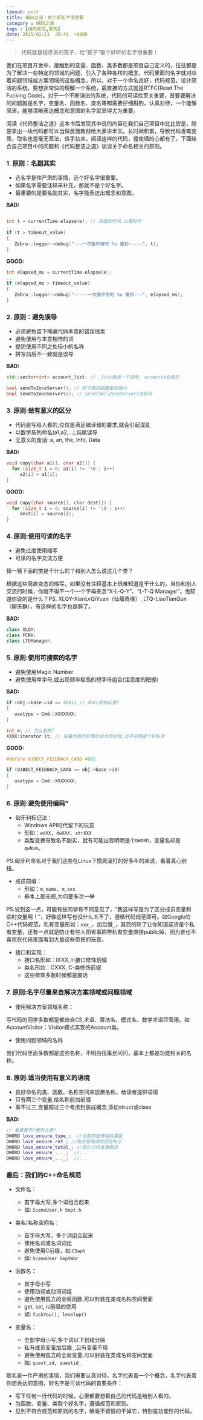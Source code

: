 ```yaml
---
layout: post
title: 编码之道：取个好名字很重要
category : 编码之道 
tags : [编码规范,重构]
date: 2015/02/11  20:48  +0800
--- 
```


> 代码就是程序员的孩子，给“孩子”取个好听的名字很重要！

我们在项目开发中，接触到的变量、函数、类多数都是项目自己定义的，往往都是为了解决一些特定的领域的问题，引入了各种各样的概念，代码里面的名字就对应着问题领域或方案领域的这些概念，所以，对于一个命名良好，代码规范，设计简洁的系统，要想非常快的理解一个系统，最直接的方式就是RTFC(Read The Fucking Code)。对于一个不断演进的系统，代码的可读性至关重要，首要要解决的问题就是名字，变量名、函数名、类名等都需要仔细斟酌，认真对待，一个能够简洁，能够清晰表达概念和意图的名字就显得尤为重要。


<!--more-->

阅读《代码整洁之道》这本书后发现其中说的内容在我们自己项目中比比皆是，随便拿出一块代码都可以当做反面教材给大家讲半天。长时间积累，导致代码发霉变质，取名也是毫无章法，信手拈来。阅读这样的代码，撞南墙的心都有了。下面结合自己项目中的问题和《代码整洁之道》谈谈关于命名相关的原则。

### 1. 原则：名副其实

* 选名字是件严肃的事情，选个好名字很重要。
* 如果名字需要注释来补充，那就不是个好名字。
* 最重要的是要名副其实，名字能表达出概念和意图。

**BAD:**

``` c++

int t = currentTime.elapse(e); // 消逝的时间,以毫秒计
...
if (t > timeout_value)
{
   Zebra::logger->debug("---一次循环用时 %u 毫秒-----", t);
}

```

**GOOD:**

``` c++
int elapsed_ms = currentTime.elapse(e);
...
if (elapsed_ms > timeout_value)
{
   Zebra::logger->debug("-----一次循环用时 %u 毫秒---", elapsed_ms);
}
``` 

### 2. 原则：避免误导

* 必须避免留下掩藏代码本意的错误线索
* 避免使用与本意相悖的词
* 提防使用不同之处较小的名称
* 拼写前后不一致就是误导

**BAD:**

``` c++
std::vector<int> account_list; // _list就是一个误导, accounts会更好

bool sendToZoneServer(); // 和下面的函数差别很小
bool sendToZoneServers(); // sendToAllZoneServers会好点
```

### 3. 原则:做有意义的区分

* 代码是写给人看的,仅仅是满足编译器的要求,就会引起混乱
* 以数字系列命名(a1,a2,...),纯属误导
* 无意义的废话: a, an, the, Info, Data

**BAD:**

``` c++
void copy(char a1[], char a2[]) {
  for (size_t i = 0; a1[i] != '\0'; i++)
     a2[i] = a1[i];
}
```

**GOOD:**

``` c++
void copy(char source[], char dest[]) {
  for (size_t i = 0; source[i] != '\0'; i++)
     dest[i] = source[i];
}
```

### 4. 原则:使用可读的名字

* 避免过度使用缩写
* 可读的名字交流方便

猜一猜下面的类是干什么的？和别人怎么说这几个类？

根据这些简直变态的缩写，如果没有注释基本上很难知道是干什么的，当你和别人交流的时候，你就不得不一个一个字母来念“X-L-Q-Y”、“L-T-Q Manager”，鬼知道你说的是什么？PS. XLQY-XianLvQiYuan（仙履奇缘）, LTQ-LiaoTianQun（聊天群），有这样的名字也是醉了。

**BAD:**

``` c++
class XLQY;
class FCNV;
class LTQManager;
```

### 5. 原则:使用可搜索的名字

* 避免使用Magic Number
* 避免使用单字母,或出现频率极高的短字母组合(注意度的把握)

**BAD:**

``` c++
if (obj->base->id == 4661) // 4661是啥玩意?
{
   usetype = Cmd::XXXXXXX;
}

int e; // 怎么查找?
XXXX:iterator it; // 变量作用的范围比较大的时候,也不见得是个好名字
```

**GOOD:**

``` c++ 
#define OJBECT_FEEDBACK_CARD 4661

if (OJBECT_FEEDBACK_CARD == obj->base->id)
{
   usetype = Cmd::XXXXXXX;
}
```

### 6. 原则:避免使用编码"

* 匈牙利标记法：
	- Windows API时代留下的玩意
	- 形如：`wdXX, dwXXX, strXXX`
	- 类型变换导致名不副实，就有可能出现明明是个`DWORD`，变量名却是`qwNum`。

PS.匈牙利命名对于我们这些在Linux下摸爬滚打的好多年的来说，看着真心别扭。

* 成员前缀：
	- 形如：`m_name, m_xxx`
	- 基本上都无视,为何要多次一举

PS.说到这一点，可能有些同学有不同意见了，“我这样写是为了区分成员变量和临时变量啊！”，好像这样写也没什么大不了，遵循代码规范即可。如Google的C++代码规范，私有变量形如：`xxx_`，加后缀`_`，其目的除了让你知道这货是个私有变量，还有一点就是防止有些人图省事把带私有变量直接public掉，因为谁也不喜欢在代码里面看到大量这些带把的玩意。

* 接口和实现：
	- 接口名形如：IXXX, I-接口修饰前缀
	- 类名形如：CXXX, C-类修饰前缀
	- 这些修饰多数时候都是废话


### 7. 原则:名字尽量来自解决方案领域或问题领域

* 使用解决方案领域名称：

写代码的同学多数都是都出自CS,术语、算法名、模式名、数学术语尽管用。如AccountVisitor：Visitor模式实现的Account类。

* 使用问题领域的名称

我们代码里面多数都是这些名称，不明白找策划问问，基本上都是功能相关的名称。


### 8. 原则:适当使用有意义的语境

* 良好命名的类、函数、名称空间来放置名称，给读者提供语境
* 只有两三个变量,给名称前加前缀
* 事不过三,变量超过三个考虑封装成概念,添加struct或class

**BAD:**

``` c++
// 看着整齐?使用方便?
DWORD love_ensure_type_;  //当前的爱情保险类型
DWORD love_ensure_ret_; //购买爱情保险回应标示
DWORD love_ensure_total_; //现在已经盖章数目
DWORD love_ensure_..._;  //...
DWORD love_ensure_..._;  //...
```

### 最后：我们的C++命名规范

* 文件名：
	- 首字母大写,多个词组合起来
	- 如: `SceneUser.h Sept.h`

* 类名/名称空间名：
	- 首字母大写，多个词组合起来
	- 使用名词或名词词组
	- 避免使用C前缀，如:`CSept`
	- 如: `SceneUser SeptWar`

* 函数名：
	- 首字母小写
	- 使用动词或动词词组
	- 避免使用孤立的全局函数,可以封装在类或名称空间里面
	- get, set, is前缀的使用
	- 如: `fuckYou(), levelup()`

* 变量名：
	- 全部字母小写,多个词以下划线分隔
	- 私有成员变量加后缀`_`,公有变量不用
	- 避免使用孤立的全局变量,可以封装在类或名称空间里面
	- 如: `quest_id, questid_`



取名是一件严肃的事情，我们需要认真对待，名字代表着一个个概念，名字代表着你想表达的意图，好名字是可读代码的首要条件：

* 写下任何一行代码的时候，心里都要想着自己的代码是给别人看的。
* 为函数、变量、类取个好名字，遵循规范和原则。
* 见到不符合规范和原则的名字，确毫不留情的干掉它，特别是功能性的代码。
